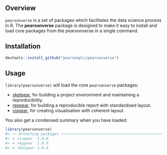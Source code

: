 <!-- README.md is generated from README.Rmd. Please edit that file -->
Overview
--------

`pearsonverse` is a set of packages which facilitates the data science process in R. The **pearsonverse** package is designed to make it easy to install and load core packages from the pearsonverse in a single command.

Installation
------------

``` r
devtools::install_github("pearsonplc/pearsonverse")
```

Usage
-----

`library(pearsonverse)` will load the core `pearsonverse` packages:

-   <a href = "https://github.com/pearsonplc/skelpear" target = "_blank">skelpear</a>, for building a project environment and maintaining a reproducibility.
-   <a href = "https://github.com/pearsonplc/reppear" target = "_blank">reppear</a>, for building a reproducible report with standardised layout.
-   <a href = "https://github.com/pearsonplc/vispear" target = "_blank">vispear</a>, for creating visualisation with coherent layout.

You also get a condensed summary when you have loaded:

``` r
library(pearsonverse)
#> ── Attaching packages ───────────────────────────────────────────────────────────── pearsonverse 1.0.0 ──
#> ✔ vispear  1.0.0
#> ✔ reppear  1.0.0
#> ✔ skelpear 1.0.0
```
